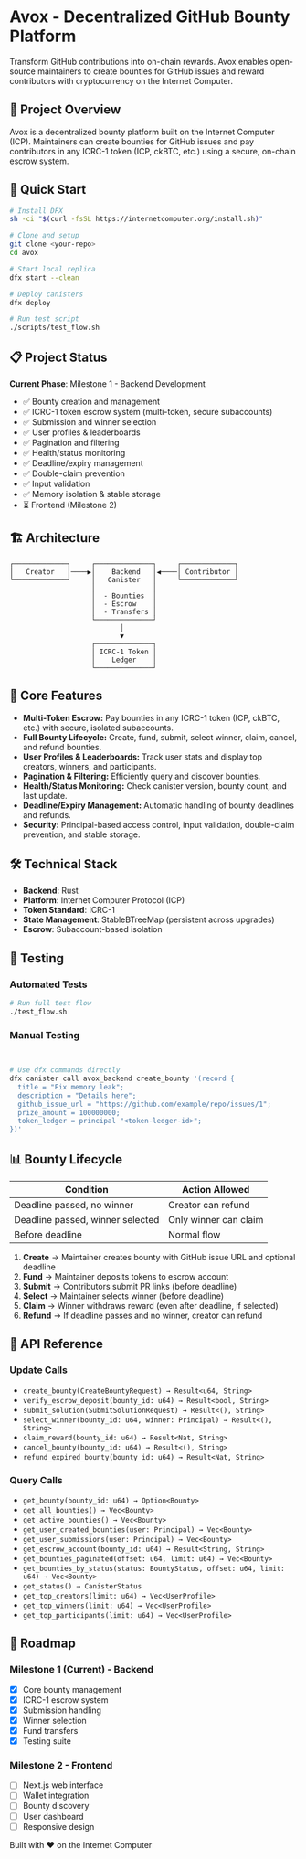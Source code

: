 # Avox - Decentralized GitHub Bounty Platform

Transform GitHub contributions into on-chain rewards. Avox enables open-source maintainers to create bounties for GitHub issues and reward contributors with cryptocurrency on the Internet Computer.

## 🚀 Project Overview
Avox is a decentralized bounty platform built on the Internet Computer (ICP). Maintainers can create bounties for GitHub issues and pay contributors in any ICRC-1 token (ICP, ckBTC, etc.) using a secure, on-chain escrow system.

## 🚀 Quick Start

```bash
# Install DFX
sh -ci "$(curl -fsSL https://internetcomputer.org/install.sh)"

# Clone and setup
git clone <your-repo>
cd avox

# Start local replica
dfx start --clean

# Deploy canisters
dfx deploy

# Run test script 
./scripts/test_flow.sh
```

## 📋 Project Status

**Current Phase**: Milestone 1 - Backend Development 
- ✅ Bounty creation and management
- ✅ ICRC-1 token escrow system  (multi-token, secure subaccounts)
- ✅ Submission and winner selection
- ✅ User profiles & leaderboards
- ✅ Pagination and filtering
- ✅ Health/status monitoring
- ✅ Deadline/expiry management
- ✅ Double-claim prevention
- ✅ Input validation
- ✅ Memory isolation & stable storage
- ⏳ Frontend (Milestone 2)

## 🏗️ Architecture

```
┌─────────────┐     ┌──────────────┐     ┌─────────────┐
│   Creator   │────▶│    Backend   │◀────│ Contributor │
└─────────────┘     │   Canister   │     └─────────────┘
                    │              │
                    │  - Bounties  │
                    │  - Escrow    │
                    │  - Transfers │
                    └──────────────┘
                           │
                           ▼
                    ┌──────────────┐
                    │ ICRC-1 Token │
                    │    Ledger    │
                    └──────────────┘
```

## 🔧 Core Features

- **Multi-Token Escrow:** Pay bounties in any ICRC-1 token (ICP, ckBTC, etc.) with secure, isolated subaccounts.
- **Full Bounty Lifecycle:** Create, fund, submit, select winner, claim, cancel, and refund bounties.
- **User Profiles & Leaderboards:** Track user stats and display top creators, winners, and participants.
- **Pagination & Filtering:** Efficiently query and discover bounties.
- **Health/Status Monitoring:** Check canister version, bounty count, and last update.
- **Deadline/Expiry Management:** Automatic handling of bounty deadlines and refunds.
- **Security:** Principal-based access control, input validation, double-claim prevention, and stable storage.

## 🛠️ Technical Stack

- **Backend**: Rust
- **Platform**: Internet Computer Protocol (ICP)
- **Token Standard**: ICRC-1
- **State Management**: StableBTreeMap (persistent across upgrades)
- **Escrow**: Subaccount-based isolation

## 🧪 Testing

### Automated Tests
```bash
# Run full test flow
./test_flow.sh

```

### Manual Testing
```bash


# Use dfx commands directly
dfx canister call avox_backend create_bounty '(record {
  title = "Fix memory leak";
  description = "Details here";
  github_issue_url = "https://github.com/example/repo/issues/1";
  prize_amount = 100000000;
  token_ledger = principal "<token-ledger-id>";
})'
```

## 📊 Bounty Lifecycle

| Condition                        | Action Allowed         |
|----------------------------------|-----------------------|
| Deadline passed, no winner       | Creator can refund    |
| Deadline passed, winner selected | Only winner can claim |
| Before deadline                  | Normal flow           |

1. **Create** → Maintainer creates bounty with GitHub issue URL and optional deadline
2. **Fund** → Maintainer deposits tokens to escrow account
3. **Submit** → Contributors submit PR links (before deadline)
4. **Select** → Maintainer selects winner (before deadline)
5. **Claim** → Winner withdraws reward (even after deadline, if selected)
6. **Refund** → If deadline passes and no winner, creator can refund

## 🚦 API Reference

### Update Calls
- `create_bounty(CreateBountyRequest) → Result<u64, String>`
- `verify_escrow_deposit(bounty_id: u64) → Result<bool, String>`
- `submit_solution(SubmitSolutionRequest) → Result<(), String>`
- `select_winner(bounty_id: u64, winner: Principal) → Result<(), String>`
- `claim_reward(bounty_id: u64) → Result<Nat, String>`
- `cancel_bounty(bounty_id: u64) → Result<(), String>`
- `refund_expired_bounty(bounty_id: u64) → Result<Nat, String>`

### Query Calls
- `get_bounty(bounty_id: u64) → Option<Bounty>`
- `get_all_bounties() → Vec<Bounty>`
- `get_active_bounties() → Vec<Bounty>`
- `get_user_created_bounties(user: Principal) → Vec<Bounty>`
- `get_user_submissions(user: Principal) → Vec<Bounty>`
- `get_escrow_account(bounty_id: u64) → Result<String, String>`
- `get_bounties_paginated(offset: u64, limit: u64) → Vec<Bounty>`
- `get_bounties_by_status(status: BountyStatus, offset: u64, limit: u64) → Vec<Bounty>`
- `get_status() → CanisterStatus`
- `get_top_creators(limit: u64) → Vec<UserProfile>`
- `get_top_winners(limit: u64) → Vec<UserProfile>`
- `get_top_participants(limit: u64) → Vec<UserProfile>`

## 🎯 Roadmap

### Milestone 1 (Current) - Backend
- [x] Core bounty management
- [x] ICRC-1 escrow system
- [x] Submission handling
- [x] Winner selection
- [x] Fund transfers
- [x] Testing suite

### Milestone 2 - Frontend
- [ ] Next.js web interface
- [ ] Wallet integration
- [ ] Bounty discovery
- [ ] User dashboard
- [ ] Responsive design

Built with ❤️ on the Internet Computer